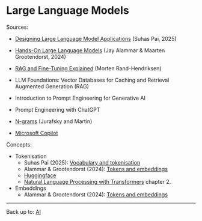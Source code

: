 # Large Language Models

Sources:
- [Designing Large Language Model Applications](pai2025/index.md) (Suhas Pai, 2025)
- [Hands-On Large Language Models](alammar2024/index.md) (Jay Alammar & Maarten Grootendorst, 2024)
- [RAG and Fine-Tuning Explained](RAGFineTuning.md) (Morten Rand-Hendriksen)
- LLM Foundations: Vector Databases for Caching and Retrieval Augmented Generation (RAG)
- Introduction to Prompt Engineering for Generative AI
- Prompt Engineering with ChatGPT
- [N-grams](ngrams.md) (Jurafsky and Martin)

- [Microsoft Copilot](copilot/index.md)

Concepts:
- Tokenisation
  - Suhas Pai (2025): [Vocabulary and tokenisation](pai2025/vocabulary-and-tokenisation.md)
  - Alammar & Grootendorst (2024): [Tokens and embeddings](alammar2024/tokens-and-embeddings.md)
  - [Huggingface](https://huggingface.co/learn/llm-course/en/chapter2/4)
  - [Natural Language Processing with Transformers](https://www.oreilly.com/library/view/natural-language-processing/9781098136789/) chapter 2.
- Embeddings
  - Alammar & Grootendorst (2024): [Tokens and embeddings](alammar2024/tokens-and-embeddings.md)

----

Back up to: [AI](../index.md)
